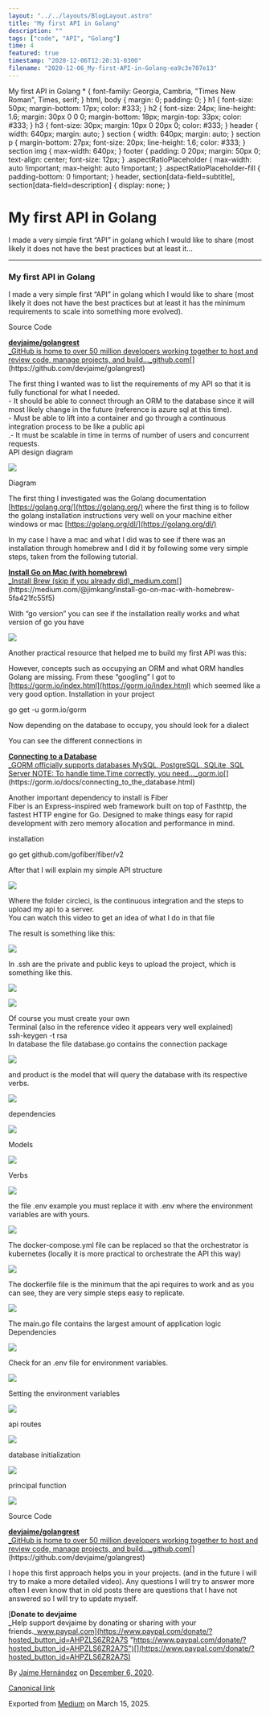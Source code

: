 ```yaml
---
layout: "../../layouts/BlogLayout.astro"
title: "My first API in Golang"
description: ""
tags: ["code", "API", "Golang"]
time: 4
featured: true
timestamp: "2020-12-06T12:20:31-0300"
filename: "2020-12-06_My-first-API-in-Golang-ea9c3e707e13"
---
```


My first API in Golang \* { font-family: Georgia, Cambria, "Times New Roman", Times, serif; } html, body { margin: 0; padding: 0; } h1 { font-size: 50px; margin-bottom: 17px; color: #333; } h2 { font-size: 24px; line-height: 1.6; margin: 30px 0 0 0; margin-bottom: 18px; margin-top: 33px; color: #333; } h3 { font-size: 30px; margin: 10px 0 20px 0; color: #333; } header { width: 640px; margin: auto; } section { width: 640px; margin: auto; } section p { margin-bottom: 27px; font-size: 20px; line-height: 1.6; color: #333; } section img { max-width: 640px; } footer { padding: 0 20px; margin: 50px 0; text-align: center; font-size: 12px; } .aspectRatioPlaceholder { max-width: auto !important; max-height: auto !important; } .aspectRatioPlaceholder-fill { padding-bottom: 0 !important; } header, section\[data-field=subtitle\], section\[data-field=description\] { display: none; }

My first API in Golang
======================

I made a very simple first “API” in golang which I would like to share (most likely it does not have the best practices but at least it…

* * *

### My first API in Golang

I made a very simple first “API” in golang which I would like to share (most likely it does not have the best practices but at least it has the minimum requirements to scale into something more evolved).

Source Code

[**devjaime/golangrest**  
_GitHub is home to over 50 million developers working together to host and review code, manage projects, and build…_github.com](https://github.com/devjaime/golangrest "https://github.com/devjaime/golangrest")[](https://github.com/devjaime/golangrest)

The first thing I wanted was to list the requirements of my API so that it is fully functional for what I needed.  
\- It should be able to connect through an ORM to the database since it will most likely change in the future (reference is azure sql at this time).  
\- Must be able to lift into a container and go through a continuous integration process to be like a public api  
.- It must be scalable in time in terms of number of users and concurrent requests.  
API design diagram

![](https://cdn-images-1.medium.com/max/800/1*Zs_G00mmVB59U2JCzV7p-w.png)

Diagram

The first thing I investigated was the Golang documentation [https://golang.org/](https://golang.org/) where the first thing is to follow the golang installation instructions very well on your machine either windows or mac [https://golang.org/dl/](https://golang.org/dl/)

In my case I have a mac and what I did was to see if there was an installation through homebrew and I did it by following some very simple steps, taken from the following tutorial.

[**Install Go on Mac (with homebrew)**  
_Install Brew (skip if you already did)_medium.com](https://medium.com/@jimkang/install-go-on-mac-with-homebrew-5fa421fc55f5 "https://medium.com/@jimkang/install-go-on-mac-with-homebrew-5fa421fc55f5")[](https://medium.com/@jimkang/install-go-on-mac-with-homebrew-5fa421fc55f5)

With “go version” you can see if the installation really works and what version of go you have

![](https://cdn-images-1.medium.com/max/800/0*h84GdWMh0SUjwzV9.png)

Another practical resource that helped me to build my first API was this:

However, concepts such as occupying an ORM and what ORM handles Golang are missing. From these “googling” I got to [https://gorm.io/index.html](https://gorm.io/index.html) which seemed like a very good option. Installation in your project

go get -u gorm.io/gorm

Now depending on the database to occupy, you should look for a dialect

You can see the different connections in

[**Connecting to a Database**  
_GORM officially supports databases MySQL, PostgreSQL, SQLite, SQL Server NOTE: To handle time.Time correctly, you need…_gorm.io](https://gorm.io/docs/connecting_to_the_database.html "https://gorm.io/docs/connecting_to_the_database.html")[](https://gorm.io/docs/connecting_to_the_database.html)

Another important dependency to install is Fiber  
Fiber is an Express-inspired web framework built on top of Fasthttp, the fastest HTTP engine for Go. Designed to make things easy for rapid development with zero memory allocation and performance in mind.

installation

go get github.com/gofiber/fiber/v2

After that I will explain my simple API structure

![](https://cdn-images-1.medium.com/max/800/0*MF5-21RMvEFqRRr4.png)

Where the folder circleci, is the continuous integration and the steps to upload my api to a server.  
You can watch this video to get an idea of what I do in that file

The result is something like this:

![](https://cdn-images-1.medium.com/max/800/0*L1_Tlc-6ybdgnMWv.png)

In .ssh are the private and public keys to upload the project, which is something like this.

![](https://cdn-images-1.medium.com/max/800/0*Dg74ucmro77pgk-p.png)

![](https://cdn-images-1.medium.com/max/800/0*9FzSlr91-l4dkBBH.png)

Of course you must create your own  
Terminal (also in the reference video it appears very well explained)  
ssh-keygen -t rsa  
In database the file database.go contains the connection package

![](https://cdn-images-1.medium.com/max/800/0*QkFcmZT70ELrEk1T.png)

and product is the model that will query the database with its respective verbs.

![](https://cdn-images-1.medium.com/max/800/0*RLHca-V__KMa8ahl.png)

dependencies

![](https://cdn-images-1.medium.com/max/800/0*CTscLEU-osCaStMS.png)

Models

![](https://cdn-images-1.medium.com/max/800/0*J8Tk1UrTxkDN5LhL.png)

Verbs

![](https://cdn-images-1.medium.com/max/800/0*szWyQmccUrvL2v6J.png)

the file .env example you must replace it with .env where the environment variables are with yours.

![](https://cdn-images-1.medium.com/max/800/0*pSx0mQ7FGW8j3RjM.png)

The docker-compose.yml file can be replaced so that the orchestrator is kubernetes (locally it is more practical to orchestrate the API this way)

![](https://cdn-images-1.medium.com/max/800/0*zTqX6A_AoEspRzxp.png)

The dockerfile file is the minimum that the api requires to work and as you can see, they are very simple steps easy to replicate.

![](https://cdn-images-1.medium.com/max/800/0*_YbrjslYvct8HrfA.png)

The main.go file contains the largest amount of application logic  
Dependencies

![](https://cdn-images-1.medium.com/max/800/0*nJ7iVZhWY4JXjdp_.png)

Check for an .env file for environment variables.

![](https://cdn-images-1.medium.com/max/800/0*AjpRGd71TeMeox6c.png)

Setting the environment variables

![](https://cdn-images-1.medium.com/max/800/0*HESc-DVtTGtA4FoH.png)

api routes

![](https://cdn-images-1.medium.com/max/800/0*tDjSbEcgxcV4uuPy.png)

database initialization

![](https://cdn-images-1.medium.com/max/800/0*IqmAHZJreiAeIOn2.png)

principal function

![](https://cdn-images-1.medium.com/max/800/0*zgz8Uvjgp7s-pEiz.png)

Source Code

[**devjaime/golangrest**  
_GitHub is home to over 50 million developers working together to host and review code, manage projects, and build…_github.com](https://github.com/devjaime/golangrest "https://github.com/devjaime/golangrest")[](https://github.com/devjaime/golangrest)

I hope this first approach helps you in your projects. (and in the future I will try to make a more detailed video). Any questions I will try to answer more often I even know that in old posts there are questions that I have not answered so I will try to update myself.

[**Donate to devjaime**  
_Help support devjaime by donating or sharing with your friends._www.paypal.com](https://www.paypal.com/donate/?hosted_button_id=AHPZLS6ZR2A7S "https://www.paypal.com/donate/?hosted_button_id=AHPZLS6ZR2A7S")[](https://www.paypal.com/donate/?hosted_button_id=AHPZLS6ZR2A7S)

By [Jaime Hernández](https://medium.com/@devjaime) on [December 6, 2020](https://medium.com/p/ea9c3e707e13).

[Canonical link](https://medium.com/@devjaime/my-first-api-in-golang-ea9c3e707e13)

Exported from [Medium](https://medium.com) on March 15, 2025.
